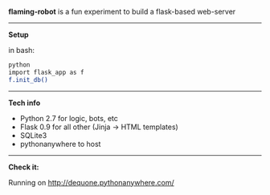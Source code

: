 <b>flaming-robot</b> is a fun experiment to build a flask-based web-server 
<hr>
<b>Setup</b>

in bash:
```bash
python
import flask_app as f
f.init_db()
```
<hr>
<b>Tech info</b>

- Python 2.7 for logic, bots, etc 
- Flask 0.9 for all other (Jinja -> HTML templates) 
- SQLite3
- pythonanywhere to host

<hr>
<b>Check it:</b>

Running on http://dequone.pythonanywhere.com/
